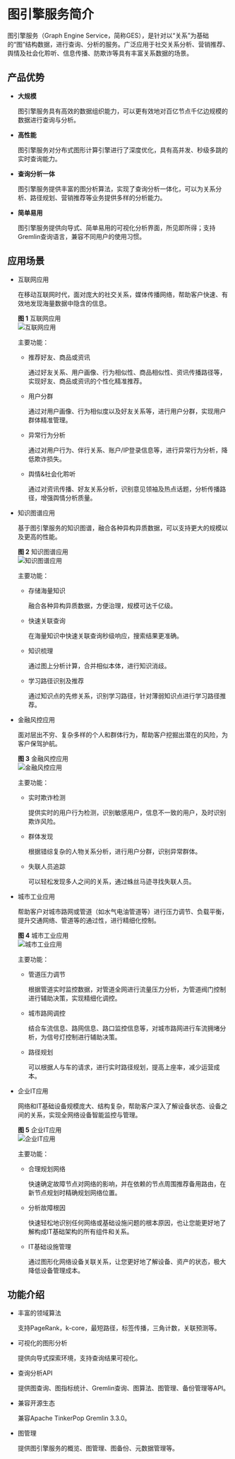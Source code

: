 # 图引擎服务简介<a name="ges_01_0002"></a>

图引擎服务（Graph Engine Service，简称GES），是针对以“关系”为基础的“图”结构数据，进行查询、分析的服务。广泛应用于社交关系分析、营销推荐、舆情及社会化聆听、信息传播、防欺诈等具有丰富关系数据的场景。

## 产品优势<a name="section1368414219445"></a>

-   **大规模**

    图引擎服务具有高效的数据组织能力，可以更有效地对百亿节点千亿边规模的数据进行查询与分析。

-   **高性能**

    图引擎服务对分布式图形计算引擎进行了深度优化，具有高并发、秒级多跳的实时查询能力。

-   **查询分析一体**

    图引擎服务提供丰富的图分析算法，实现了查询分析一体化，可以为关系分析、路径规划、营销推荐等业务提供多样的分析能力。


-   **简单易用**

    图引擎服务提供向导式、简单易用的可视化分析界面，所见即所得；支持Gremlin查询语言，兼容不同用户的使用习惯。


## 应用场景<a name="section14314167193610"></a>

-   互联网应用

    在移动互联网时代，面对庞大的社交关系，媒体传播网络，帮助客户快速、有效地发现海量数据中隐含的信息。

    **图 1**  互联网应用<a name="fig11266164123518"></a>  
    ![](figures/互联网应用.png "互联网应用")

    主要功能：

    -   推荐好友、商品或资讯

        通过好友关系、用户画像、行为相似性、商品相似性、资讯传播路径等，实现好友、商品或资讯的个性化精准推荐。

    -   用户分群

        通过对用户画像、行为相似度以及好友关系等，进行用户分群，实现用户群体精准管理。

    -   异常行为分析

        通过对用户行为、伴行关系、账户/IP登录信息等，进行异常行为分析，降低欺诈损失。

    -   舆情&社会化聆听

        通过对资讯传播、好友关系分析，识别意见领袖及热点话题，分析传播路径，增强舆情分析质量。


-   知识图谱应用

    基于图引擎服务的知识图谱，融合各种异构异质数据，可以支持更大的规模以及更高的性能。

    **图 2**  知识图谱应用<a name="fig146190013110"></a>  
    ![](figures/知识图谱应用.png "知识图谱应用")

    主要功能：

    -   存储海量知识

        融合各种异构异质数据，方便治理，规模可达千亿级。

    -   快速关联查询

        在海量知识中快速关联查询秒级响应，搜索结果更准确。

    -   知识梳理

        通过图上分析计算，合并相似本体，进行知识消歧。

    -   学习路径识别及推荐

        通过知识点的先修关系，识别学习路径，针对薄弱知识点进行学习路径推荐。


-   金融风控应用

    面对层出不穷、复杂多样的个人和群体行为，帮助客户挖掘出潜在的风险，为客户保驾护航。

    **图 3**  金融风控应用<a name="fig551819381954"></a>  
    ![](figures/金融风控应用.png "金融风控应用")

    主要功能：

    -   实时欺诈检测

        提供实时的用户行为检测，识别敏感用户，信息不一致的用户，及时识别欺诈风险。

    -   群体发现

        根据错综复杂的人物关系分析，进行用户分群，识别异常群体。

    -   失联人员追踪

        可以轻松发现多人之间的关系，通过蛛丝马迹寻找失联人员。


-   城市工业应用

    帮助客户对城市路网或管道（如水气电油管道等）进行压力调节、负载平衡，提升交通网络、管道等的通过性，进行精细化控制。

    **图 4**  城市工业应用<a name="fig20898165013266"></a>  
    ![](figures/城市工业应用.png "城市工业应用")

    主要功能：

    -   管道压力调节

        根据管道实时监控数据，对管道全网进行流量压力分析，为管道阀门控制进行辅助决策，实现精细化调控。

    -   城市路网调控

        结合车流信息、路网信息、路口监控信息等，对城市路网进行车流拥堵分析，为信号灯控制进行辅助决策。

    -   路径规划

        可以根据人与车的请求，进行实时路径规划，提高上座率，减少运营成本。


-   企业IT应用

    网络和IT基础设备规模庞大、结构复杂，帮助客户深入了解设备状态、设备之间的关系，实现全网络设备智能监控与管理。

    **图 5**  企业IT应用<a name="fig7305613143010"></a>  
    ![](figures/企业IT应用.png "企业IT应用")

    主要功能：

    -   合理规划网络

        快速确定故障节点对网络的影响，并在依赖的节点周围推荐备用路由，在新节点规划时精确规划网络位置。

    -   分析故障根因

        快速轻松地识别任何网络或基础设施问题的根本原因，也让您能更好地了解构成IT基础架构的所有组件和关系。

    -   IT基础设施管理

        通过图形化网络设备关联关系，让您更好地了解设备、资产的状态，极大降低设备管理成本。



## 功能介绍<a name="section1667664935320"></a>

-   丰富的领域算法

    支持PageRank，k-core，最短路径，标签传播，三角计数，关联预测等。

-   可视化的图形分析

    提供向导式探索环境，支持查询结果可视化。

-   查询分析API

    提供图查询、图指标统计、Gremlin查询、图算法、图管理、备份管理等API。

-   兼容开源生态

    兼容Apache TinkerPop Gremlin 3.3.0。

-   图管理

    提供图引擎服务的概览、图管理、图备份、元数据管理等。


